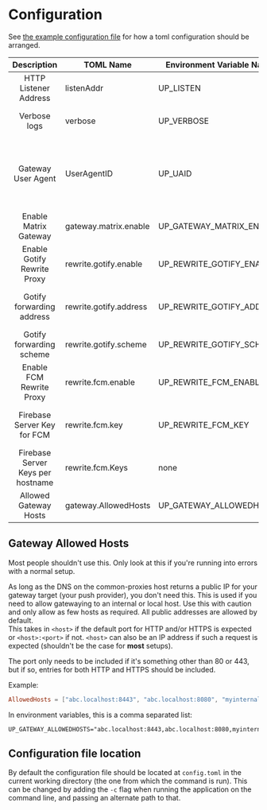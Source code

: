 # Configuration

See [the example configuration file](../example-config.toml) for how a toml configuration should be arranged.

| Description                       | TOML Name              | Environment Variable Name | Type                | More Info                                                                                                                                                           |
| :---:                             | ---                    | ---                       | ---                 | ---                                                                                                                                                                 |
| HTTP Listener Address             | listenAddr             | UP_LISTEN                 | string              | This doesn't have any effect inside docker.                                                                                                                         |
| Verbose logs                      | verbose                | UP_VERBOSE                | boolean             | Detailed logs or not. It is recommended to always set this to true.                                                                                                 |
| Gateway User Agent                | UserAgentID            | UP_UAID                   | string              | A user agent comment for gateway forwarded requests. Useful for debugging (and rate limits for big gateways). Example: "matrix.gateway.unifiedpush.org by unifiedpush.org" |
| Enable Matrix Gateway             | gateway.matrix.enable  | UP_GATEWAY_MATRIX_ENABLE  | boolean             |                                                                                                                                                                     |
| Enable Gotify Rewrite Proxy       | rewrite.gotify.enable  | UP_REWRITE_GOTIFY_ENABLE  | boolean             |                                                                                                                                                                     |
| Gotify forwarding address         | rewrite.gotify.address | UP_REWRITE_GOTIFY_ADDRESS | string              | What is the domain of your Gotify server. This has to be a `host:port` or `host` if you want the default port for the scheme.                                       |
| Gotify forwarding scheme          | rewrite.gotify.scheme  | UP_REWRITE_GOTIFY_SCHEME  | string              | `http` or `https`                                                                                                                                                   |
| Enable FCM Rewrite Proxy          | rewrite.fcm.enable     | UP_REWRITE_FCM_ENABLE     | boolean             |                                                                                                                                                                     |
| Firebase Server Key for FCM       | rewrite.fcm.key        | UP_REWRITE_FCM_KEY        | string              | An FCM request to any hostname will be forwarded with this key. Not recommended, use per hostname keys if possible.                                                 |
| Firebase Server Keys per hostname | rewrite.fcm.Keys       | none                      | map[hostname] = key | Specify the hostname that will be receiving requests and the key that request should be forwarded to.                                                               |
| Allowed Gateway Hosts             | gateway.AllowedHosts   | UP_GATEWAY_ALLOWEDHOSTS   | string list         | See relevant section below                                                                                                                                          |



## Gateway Allowed Hosts

Most people shouldn't use this. Only look at this if you're running into errors with a normal setup.

As long as the DNS on the common-proxies host returns a public IP for your gateway target (your push provider), you don't need this.
This is used if you need to allow gatewaying to an internal or local host. Use this with caution and only allow as few hosts as required. All public addresses are allowed by default.  
This takes in `<host>` if the default port for HTTP and/or HTTPS is expected or `<host>:<port>` if not.
`<host>` can also be an IP address if such a request is expected (shouldn't be the case for **most** setups).  

The port only needs to be included if it's something other than 80 or 443, but if so, entries for both HTTP and HTTPS should be included.

Example:
```toml
AllowedHosts = ["abc.localhost:8443", "abc.localhost:8080", "myinternaldomain.local"] 
```

In environment variables, this is a comma separated list:
```env
UP_GATEWAY_ALLOWEDHOSTS="abc.localhost:8443,abc.localhost:8080,myinternaldomain.local"
```

## Configuration file location

By default the configuration file should be located at `config.toml` in the current working directory (the one from which the command is run). This can be changed by adding the `-c` flag when running the application on the command line, and passing an alternate path to that.
